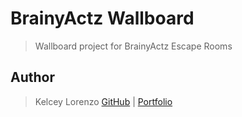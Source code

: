 # BrainyActz Wallboard

> Wallboard project for BrainyActz Escape Rooms

## Author

> Kelcey Lorenzo [GitHub](https://github.com/m13kelore) | [Portfolio](https://kelceylorenzo.com/)
